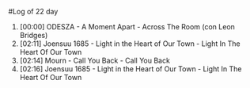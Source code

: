 #Log of 22 day

1. [00:00] ODESZA - A Moment Apart - Across The Room (con Leon Bridges)
1. [02:11] Joensuu 1685 - Light in the Heart of Our Town - Light In The Heart Of Our Town
1. [02:14] Mourn - Call You Back - Call You Back
1. [02:16] Joensuu 1685 - Light in the Heart of Our Town - Light In The Heart Of Our Town

